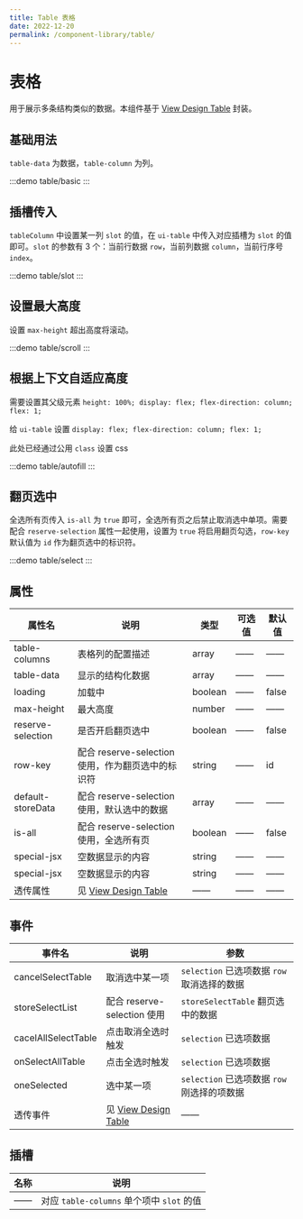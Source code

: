 ```yaml
---
title: Table 表格
date: 2022-12-20
permalink: /component-library/table/
---
```


# 表格

用于展示多条结构类似的数据。本组件基于 [View Design Table](https://www.iviewui.com/view-ui-plus/component/form/table) 封装。

## 基础用法

`table-data` 为数据，`table-column` 为列。

:::demo
table/basic
:::

## 插槽传入

`tableColumn` 中设置某一列 `slot` 的值，在 `ui-table` 中传入对应插槽为 `slot` 的值即可。`slot` 的参数有 3 个：当前行数据 `row`，当前列数据 `column`，当前行序号 `index`。

:::demo
table/slot
:::

## 设置最大高度

设置 `max-height` 超出高度将滚动。

:::demo
table/scroll
:::

## 根据上下文自适应高度

需要设置其父级元素 `height: 100%; display: flex; flex-direction: column; flex: 1;`

给 `ui-table` 设置 `display: flex; flex-direction: column; flex: 1;`

此处已经通过公用 `class` 设置 css

:::demo
table/autofill
:::

## 翻页选中

全选所有页传入 `is-all` 为 `true` 即可，全选所有页之后禁止取消选中单项。需要配合 `reserve-selection` 属性一起使用，设置为 `true` 将启用翻页勾选，`row-key` 默认值为 `id` 作为翻页选中的标识符。

:::demo
table/select
:::

## 属性

| 属性名            | 说明                                                                                  | 类型    | 可选值 | 默认值 |
| ----------------- | ------------------------------------------------------------------------------------- | ------- | ------ | ------ |
| table-columns     | 表格列的配置描述                                                                      | array   | ——     | ——     |
| table-data        | 显示的结构化数据                                                                      | array   | ——     | ——     |
| loading           | 加载中                                                                                | boolean | ——     | false  |
| max-height        | 最大高度                                                                              | number  | ——     | ——     |
| reserve-selection | 是否开启翻页选中                                                                      | boolean | ——     | false  |
| row-key           | 配合 reserve-selection 使用，作为翻页选中的标识符                                     | string  | ——     | id     |
| default-storeData | 配合 reserve-selection 使用，默认选中的数据                                           | array   | ——     | ——     |
| is-all            | 配合 reserve-selection 使用，全选所有页                                               | boolean | ——     | false  |
| special-jsx       | 空数据显示的内容                                                                      | string  | ——     | ——     |
| special-jsx       | 空数据显示的内容                                                                      | string  | ——     | ——     |
| 透传属性          | 见 [View Design Table](https://www.iviewui.com/view-ui-plus/component/form/table#API) | ——      | ——     | ——     |

## 事件

| 事件名              | 说明                                                                                  | 参数                                        |
| ------------------- | ------------------------------------------------------------------------------------- | ------------------------------------------- |
| cancelSelectTable   | 取消选中某一项                                                                        | `selection` 已选项数据 `row` 取消选择的数据 |
| storeSelectList     | 配合 reserve-selection 使用                                                           | `storeSelectTable` 翻页选中的数据           |
| cacelAllSelectTable | 点击取消全选时触发                                                                    | `selection` 已选项数据                      |
| onSelectAllTable    | 点击全选时触发                                                                        | `selection` 已选项数据                      |
| oneSelected         | 选中某一项                                                                            | `selection` 已选项数据 `row` 刚选择的项数据 |
| 透传事件            | 见 [View Design Table](https://www.iviewui.com/view-ui-plus/component/form/table#API) | ——                                          |

## 插槽

| 名称 | 说明                                      |
| ---- | ----------------------------------------- |
| ——   | 对应 `table-columns` 单个项中 `slot` 的值 |
